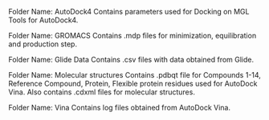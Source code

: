 Folder Name: AutoDock4
   Contains parameters used for Docking on MGL Tools for AutoDock4.

Folder Name: GROMACS
   Contains .mdp files for minimization, equilibration and production step.

Folder Name: Glide Data
   Contains .csv files with data obtained from Glide.

Folder Name: Molecular structures
   Contains .pdbqt file for Compounds 1-14, Reference Compound, Protein, Flexible protein residues used for AutoDock Vina. Also contains .cdxml files for molecular structures. 

Folder Name: Vina
   Contains log files obtained from AutoDock Vina.
